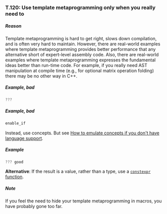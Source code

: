 ### <a name="Rt-metameta"></a>T.120: Use template metaprogramming only when you really need to

##### Reason

Template metaprogramming is hard to get right, slows down compilation, and is often very hard to maintain.
However, there are real-world examples where template metaprogramming provides better performance that any alternative short of expert-level assembly code.
Also, there are real-world examples where template metaprogramming expresses the fundamental ideas better than run-time code.
For example, if you really need AST manipulation at compile time (e.g., for optional matrix operation folding) there may be no other way in C++.

##### Example, bad

```cpp
???

```
##### Example, bad

```cpp
enable_if

```
Instead, use concepts. But see [How to emulate concepts if you don't have language support](I-15-Templates%20and%20generic%20programming-T.121.md#Rt-emulate).

##### Example

```cpp
??? good

```
**Alternative**: If the result is a value, rather than a type, use a [`constexpr` function](I-15-Templates%20and%20generic%20programming-T.123.md#Rt-fct).

##### Note

If you feel the need to hide your template metaprogramming in macros, you have probably gone too far.

